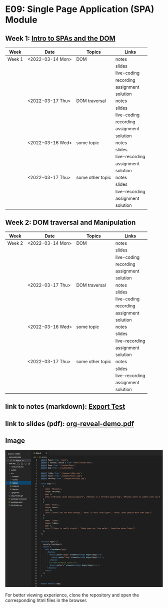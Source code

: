 # E09: Single Page Application (SPA) Module

## Week 1: [Intro to SPAs and the DOM](./week-1.org)

| Week   | Date               | Topics           | Links          |
| ------ | ------------------ | ---------------- | -------------- |
| Week 1 | \<2022-03-14 Mon\> | DOM              | notes          |
|        |                    |                  | slides         |
|        |                    |                  | live-coding    |
|        |                    |                  | recording      |
|        |                    |                  | assignment     |
|        |                    |                  | solution       |
|        | \<2022-03-17 Thu\> | DOM traversal    | notes          |
|        |                    |                  | slides         |
|        |                    |                  | live-coding    |
|        |                    |                  | recording      |
|        |                    |                  | assignment     |
|        |                    |                  | solution       |
|        | \<2022-03-16 Wed\> | some topic       | notes          |
|        |                    |                  | slides         |
|        |                    |                  | live-recording |
|        |                    |                  | assignment     |
|        |                    |                  | solution       |
|        | \<2022-03-17 Thu\> | some other topic | notes          |
|        |                    |                  | slides         |
|        |                    |                  | live-recording |
|        |                    |                  | assignment     |
|        |                    |                  | solution       |

## Week 2: DOM traversal and Manipulation

| Week   | Date               | Topics           | Links          |
| ------ | ------------------ | ---------------- | -------------- |
| Week 2 | \<2022-03-14 Mon\> | DOM              | notes          |
|        |                    |                  | slides         |
|        |                    |                  | live-coding    |
|        |                    |                  | recording      |
|        |                    |                  | assignment     |
|        |                    |                  | solution       |
|        | \<2022-03-17 Thu\> | DOM traversal    | notes          |
|        |                    |                  | slides         |
|        |                    |                  | live-coding    |
|        |                    |                  | recording      |
|        |                    |                  | assignment     |
|        |                    |                  | solution       |
|        | \<2022-03-16 Wed\> | some topic       | notes          |
|        |                    |                  | slides         |
|        |                    |                  | live-recording |
|        |                    |                  | assignment     |
|        |                    |                  | solution       |
|        | \<2022-03-17 Thu\> | some other topic | notes          |
|        |                    |                  | slides         |
|        |                    |                  | live-recording |
|        |                    |                  | assignment     |
|        |                    |                  | solution       |

## link to notes (markdown): [Export Test](./notes/html-export-test.html)

## link to slides (pdf): [org-reveal-demo.pdf](./slides/org-reveal-demo.pdf)

## Image

![](./notes/images/code-1-snippet.png)

For better viewing experience, clone the repository and open the
corresponding html files in the browser.
